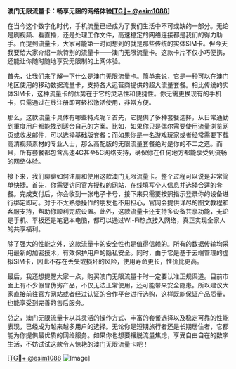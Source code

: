 **澳门无限流量卡：畅享无阻的网络体验[[TG💪+ @esim1088](https://t.me/s/esim1088)]**

在当今这个数字化时代，手机流量已经成为了我们生活中不可或缺的一部分。无论是刷视频、看直播，还是处理工作文件，高速稳定的网络连接都是我们的得力助手。而提到流量卡，大家可能第一时间想到的就是那些传统的实体SIM卡。但今天我要给大家介绍一款特别的流量卡——澳门无限流量卡。这款卡片不仅小巧便携，还能让你随时随地享受无限制的上网体验。

首先，让我们来了解一下什么是澳门无限流量卡。简单来说，它是一种可以在澳门地区使用的移动数据流量卡，支持各大运营商提供的超大流量套餐。相比传统的实体SIM卡，这种流量卡的优势在于它的灵活性和便捷性。你无需更换现有的手机卡，只需通过在线注册即可轻松激活使用，非常方便。

那么，这款流量卡具体有哪些特点呢？首先，它提供了多种套餐选择，从日常通勤到重度用户都能找到适合自己的方案。比如，如果你只是偶尔需要使用流量浏览网页或收发邮件，可以选择基础版套餐；而如果你是一名游戏玩家或者经常需要下载高清视频素材的专业人士，那么高配版的无限流量套餐绝对是你的不二之选。而且，所有套餐都包含高速4G甚至5G网络支持，确保你在任何地方都能享受到流畅的网络体验。

接下来，我们聊聊如何注册和使用这款澳门无限流量卡。整个过程可以说是非常简单快捷。首先，你需要访问官方授权的网站，在线填写个人信息并选择合适的套餐。完成支付后，你会收到一张电子卡号，接下来只需要按照指示登录你的设备进行绑定即可。对于不太熟悉操作的朋友也不用担心，官网会提供详尽的图文教程和客服支持，帮助你顺利完成设置。此外，这款流量卡还支持多设备共享功能，无论是手机、平板还是笔记本电脑，都可以通过Wi-Fi热点接入网络，真正实现全家人的共享福利。

除了强大的性能之外，这款流量卡的安全性也是值得信赖的。所有的数据传输均采用最新的加密技术，有效保护用户的隐私安全。同时，由于它是基于云端管理的虚拟SIM卡，因此不存在丢失或损坏的风险，使用寿命更长，性价比更高。

最后，我还想提醒大家一点，购买澳门无限流量卡时一定要认准正规渠道。目前市面上有不少假冒伪劣产品，不仅无法正常使用，还可能带来安全隐患。所以建议大家直接前往官方网站或者经过认证的合作平台进行选购，这样既能保证产品质量，也能享受到完善的售后服务。

总之，澳门无限流量卡以其灵活的操作方式、丰富的套餐选择以及稳定可靠的性能表现，已经成为越来越多用户的选择。无论你是短期旅行者还是长期居住者，它都能为你提供最优质的网络服务。如果你也想要摆脱流量焦虑，享受自由自在的数字生活，不妨试试这款令人惊艳的澳门无限流量卡吧！

[[TG💪+ @esim1088](https://t.me/s/esim1088) ![Image](https://i.postimg.cc/4NQfJmqS/Snipaste-2025-05-13-00-14-12.png)]